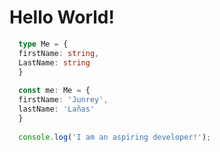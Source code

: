 # Hello World!

```typescript 
  type Me = {
  firstName: string,
  LastName: string
  }
  
  const me: Me = {
  firstName: 'Junrey',
  lastName: 'Lañas'
  }
  
  console.log('I am an aspiring developer!');
```
